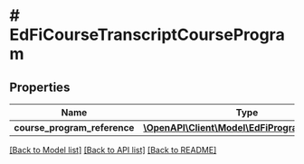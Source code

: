 # # EdFiCourseTranscriptCourseProgram

## Properties

Name | Type | Description | Notes
------------ | ------------- | ------------- | -------------
**course_program_reference** | [**\OpenAPI\Client\Model\EdFiProgramReference**](EdFiProgramReference.md) |  |

[[Back to Model list]](../../README.md#models) [[Back to API list]](../../README.md#endpoints) [[Back to README]](../../README.md)
